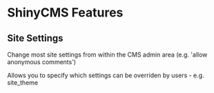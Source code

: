 # ShinyCMS Features

## Site Settings

Change most site settings from within the CMS admin area (e.g. 'allow anonymous comments')

Allows you to specify which settings can be overriden by users - e.g. site_theme
